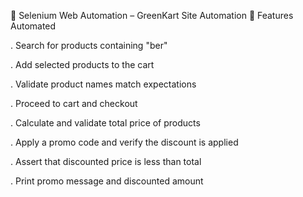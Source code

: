 🥒 Selenium Web Automation – GreenKart Site Automation
📌 Features Automated

. Search for products containing "ber"

. Add selected products to the cart

. Validate product names match expectations

. Proceed to cart and checkout

. Calculate and validate total price of products

. Apply a promo code and verify the discount is applied

. Assert that discounted price is less than total

. Print promo message and discounted amount
